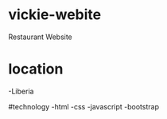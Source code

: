 # vickie-webite
Restaurant Website

# location
-Liberia

#technology
-html
-css
-javascript
-bootstrap
